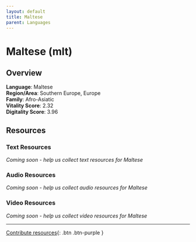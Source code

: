 ```yaml
---
layout: default
title: Maltese
parent: Languages
---
```


# Maltese (mlt)

## Overview

**Language**: Maltese  
**Region/Area**: Southern Europe, Europe  
**Family**: Afro-Asiatic  
**Vitality Score**: 2.32  
**Digitality Score**: 3.96  

## Resources

### Text Resources
*Coming soon - help us collect text resources for Maltese*

### Audio Resources
*Coming soon - help us collect audio resources for Maltese*

### Video Resources
*Coming soon - help us collect video resources for Maltese*

---

[Contribute resources](https://fairtrain.github.io/){: .btn .btn-purple }

